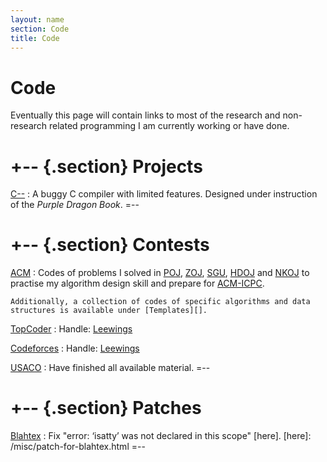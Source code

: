 ```yaml
---
layout: name
section: Code
title: Code
---
```


Code
====
Eventually this page will contain links to most of the research and
non-research related programming I am currently working or have done.

+-- {.section}
Projects
========
[C--](https://github.com/leewings/C--)
:   A buggy C compiler with limited features. Designed under instruction
    of the _Purple Dragon Book_.
=--

+-- {.section}
Contests
========
[ACM](https://github.com/leewings/ACM)
:   Codes of problems I solved in [POJ][], [ZOJ][], [SGU][], [HDOJ][]
    and [NKOJ][] to practise my algorithm design skill and prepare for
    [ACM-ICPC](http://icpc.baylor.edu/).

    Additionally, a collection of codes of specific algorithms and data
    structures is available under [Templates][].

[POJ]: http://poj.org
[ZOJ]: http://acm.zju.edu.cn/onlinejudge
[SGU]: http://acm.sgu.ru
[HDOJ]: http://acm.hdu.edu.cn
[NKOJ]: http://acm.nankai.edu.cn
[Templates]: https://github.com/leewings/ACM/tree/master/Templates

[TopCoder](https://github.com/leewings/TopCoder)
:   Handle: [Leewings](http://community.topcoder.com/tc?module=MemberProfile&cr=23001176)

[Codeforces](https://github.com/leewings/Codeforces)
:   Handle: [Leewings](http://codeforces.com/profile/Leewings)

[USACO](https://github.com/leewings/USACO)
:   Have finished all available material.
=--

+-- {.section}
Patches
=======
[Blahtex](http://gva.noekeon.org/blahtexml)
:   Fix "error: ‘isatty’ was not declared in this scope" [here].
[here]: /misc/patch-for-blahtex.html
=--

